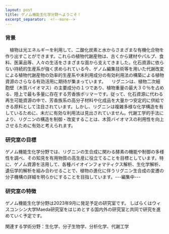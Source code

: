 ```yaml
---
layout: post
title: ゲノム機能生化学分野へようこそ！
excerpt_separator:  <!--more-->
---
```


### 背景

　植物は光エネルギーを利用して、二酸化炭素と水からさまざまな有機化合物を作り出すことができます。これらの植物代謝産物は、古くから建材やパルプ、食料、医薬品等、人々の生活をさまざまな面から支えてきました。化石資源に依らない持続的生産系が強く求められている今、ゲノム編集技術等を用いた代謝改変による植物代謝産物の効率的生産系や未利用成分の有効利用法の構築による植物資源のさらなる有効活用に期待が集まっています。
　リグニンは、植物二次細胞壁（木質バイオマス）の主要成分の１つであり、植物重量の最大３０％を占める、陸上で最も多量に存在する芳香族ポリマーです。従って、化石資源に代わる再生可能資源の中で、芳香族系の高分子材料や化成品を大量かつ安定的に供給できる原料として注目されています。しかし、リグニンは複雑多様な化学構造を有しているために、未だに有効な利用法は見出されていません。代謝工学的手法により、リグニンの構造を制御・改変することは、木質バイオマスの利用性を向上させるために有効と考えられます。 

### 研究室の目標

ゲノム機能生化学分野では、リグニンの生合成に関わる酵素の機能や制御の多様性を調べ、その知見を有用物質の高生産に役立てることを目標としています。特に、ゲノム資源を活用して、各種バイオインフォマティクス解析、生化学解析、遺伝学的解析を組み合わせることで、植物の進化に伴うリグニン生合成の変遷の分子機構の詳細を明らかにすることを目指しています。---編集中---


### 研究室の特徴

ゲノム機能生化学分野は2023年9月に発足予定の研究室です。
しばらくはウィスコンシン大学Maeda研究室をはじめとする国内外の研究室と共同で研究を進めていく予定です。

関連する学術分野：生化学、分子生物学、分析化学、代謝工学


